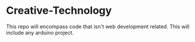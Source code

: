 # Creative-Technology
This repo will encompass code that isn't web development related. This will include any arduino project.
